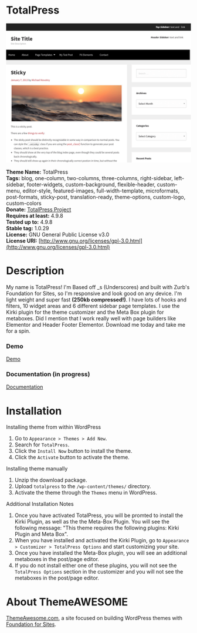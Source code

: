 # TotalPress #

![TotalPress Screenshot](https://raw.githubusercontent.com/ThemeAwesome/TotalPress/master/screenshot.png)

**Theme Name:** TotalPress<br />
**Tags:** blog, one-column, two-columns, three-columns, right-sidebar, left-sidebar, footer-widgets, custom-background, flexible-header, custom-menu, editor-style, featured-images, full-width-template, microformats, post-formats, sticky-post, translation-ready, theme-options, custom-logo, custom-colors<br />
**Donate:** [TotalPress Project](https://www.paypal.me/themeawesome)<br />
**Requires at least:** 4.9.8<br />
**Tested up to:** 4.9.8<br />
**Stable tag:** 1.0.29<br />
**License:** GNU General Public License v3.0<br />
**License URI:** [http://www.gnu.org/licenses/gpl-3.0.html](http://www.gnu.org/licenses/gpl-3.0.html)<br />

Description
===
My name is TotalPress! I'm Based off _s (Underscores) and built with Zurb's Foundation for Sites, so I'm responsive and look good on any device. I'm light weight and super fast <strong>(250kb compressed!)</strong>. I have lots of hooks and filters, 10 widget areas and 6 different sidebar page templates. I use the Kirki plugin for the theme customizer and the Meta Box plugin for metaboxes. Did I mention that I work really well with page builders like Elementor and Header Footer Elementor. Download me today and take me for a spin.

### Demo ###

[Demo](https://themeawesome.com/themes/totalpress/)

### Documentation (in progress) ###

[Documentation](https://themeawesome.com/docs/totalpress/)

Installation
===
Installing theme from within WordPress

1. Go to `Appearance > Themes > Add New`.
2. Search for `TotalPress`.
3. Click the `Install Now` button to install the theme.
4. Click the `Activate` button to activate the theme.

Installing theme manually

1. Unzip the download package.
2. Upload `totalpress` to the `/wp-content/themes/` directory.
3. Activate the theme through the `Themes` menu in WordPress.

Additional Installation Notes

1. Once you have activated TotalPress, you will be promted to install the Kirki Plugin, as well as the the Meta-Box Plugin. You will see the following message: "This theme requires the following plugins: Kirki Plugin and Meta Box".
2. When you have installed and activated the Kirki Plugin, go to `Appearance > Customizer > TotalPress Options` and start customizing your site.
3. Once you have installed the Meta-Box plugin, you will see an additional metaboxes in the post/page editor.
4. If you do not install either one of these plugins, you will not see the `TotalPress Options` section in the customizer and you will not see the metaboxes in the post/page editor.

About ThemeAWESOME
===
[ThemeAwesome.com](https://themeawesome.com), a site focused on building WordPress themes with [Foundation for Sites](http://foundation.zurb.com/).
